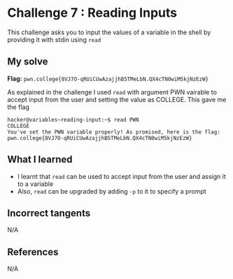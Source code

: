 # Challenge 7 : Reading Inputs
This challenge asks you to input the values of a variable in the shell by providing it with stdin using `read`

## My solve
**Flag:** `pwn.college{8VJ7O-qRUiCUwAzajjhB5TMeLbN.QX4cTN0wiM5kjNzEzW}`

As explained in the challenge I used `read` with argument PWN vairable to accept input from the user and setting the value as COLLEGE. This gave me the flag
```
hacker@variables~reading-input:~$ read PWN
COLLEGE
You've set the PWN variable properly! As promised, here is the flag:
pwn.college{8VJ7O-qRUiCUwAzajjhB5TMeLbN.QX4cTN0wiM5kjNzEzW}
```

## What I learned 
- I learnt that `read` can be used to accept input from the user and assign it to a variable
- Also, `read` can be upgraded by adding `-p` to it to specify a prompt

## Incorrect tangents 
N/A

## References 
N/A
